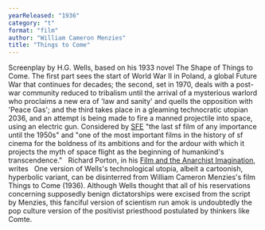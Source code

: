 ```yaml
---
yearReleased: "1936"
category: "t"
format: "film"
author: "William Cameron Menzies"
title: "Things to Come"
---
```

Screenplay by H.G. Wells, based on his 1933 novel The  Shape of Things to Come. The first part sees the start of World War II in  Poland, a global Future War that continues for decades; the second, set in 1970,  deals with a post-war community reduced to tribalism until the arrival of a  mysterious warlord who proclaims a new era of 'law and sanity' and quells the  opposition with 'Peace Gas'; and the third takes place in a gleaming  technocratic utopian 2036, and an attempt is being made to fire a manned  projectile into space, using an electric gun. Considered by <a href="http://www.sf-encyclopedia.com/entry/things_to_come">SFE</a> "the last  sf film of any importance until the 1950s" and "one of the most important films  in the history of sf cinema for the boldness of its ambitions and for the ardour  with which it projects the myth of space flight as the beginning of humankind's  transcendence."
 
Richard Porton, in his <a href="biblio.htm#Porton">Film  and the Anarchist Imagination</a>, writes
 
One version of Wells's technological utopia, albeit a  cartoonish, hyperbolic variant, can be disinterred from William Cameron  Menzies's film Things to Come (1936). Although Wells thought that all of  his reservations concerning supposedly benign dictatorships were excised from  the script by Menzies, this fanciful version of scientism run amok is  undoubtedly the pop culture version of the positivist priesthood postulated by  thinkers like Comte.